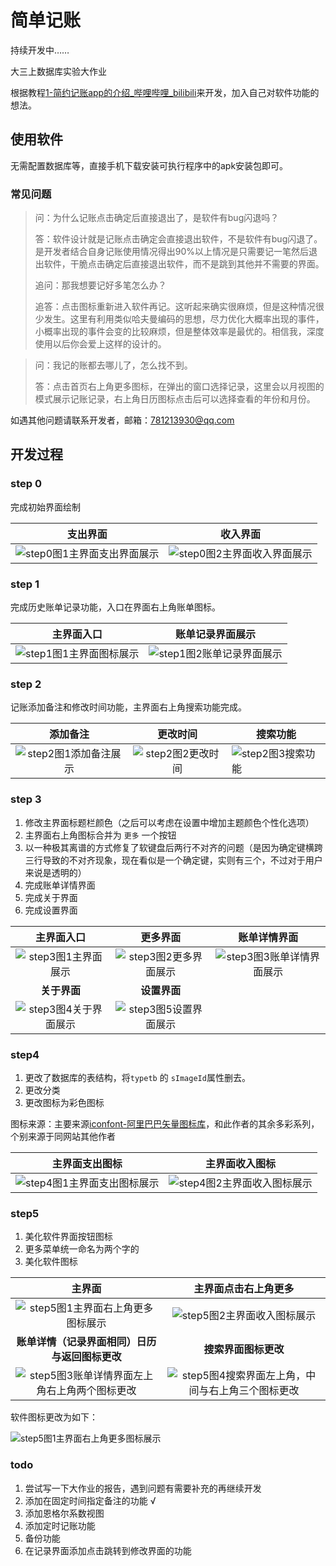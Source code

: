 # 简单记账

持续开发中……

大三上数据库实验大作业

根据教程[1-简约记账app的介绍_哔哩哔哩_bilibili](https://www.bilibili.com/video/BV1Ey4y1k73N?p=1)来开发，加入自己对软件功能的想法。

## 使用软件

无需配置数据库等，直接手机下载安装可执行程序中的apk安装包即可。

### 常见问题

> 问：为什么记账点击确定后直接退出了，是软件有bug闪退吗？
>
> 答：软件设计就是记账点击确定会直接退出软件，不是软件有bug闪退了。是开发者结合自身记账使用情况得出90%以上情况是只需要记一笔然后退出软件，干脆点击确定后直接退出软件，而不是跳到其他并不需要的界面。
>
> 追问：那我想要记好多笔怎么办？
>
> 追答：点击图标重新进入软件再记。这听起来确实很麻烦，但是这种情况很少发生。这里有利用类似哈夫曼编码的思想，尽力优化大概率出现的事件，小概率出现的事件会变的比较麻烦，但是整体效率是最优的。相信我，深度使用以后你会爱上这样的设计的。

> 问：我记的账都去哪儿了，怎么找不到。
>
> 答：点击首页右上角更多图标，在弹出的窗口选择记录，这里会以月视图的模式展示记账记录，右上角日历图标点击后可以选择查看的年份和月份。

如遇其他问题请联系开发者，邮箱：781213930@qq.com

## 开发过程

### step 0

完成初始界面绘制

|                    支出界面                    |                    收入界面                    |
| :--------------------------------------------: | :--------------------------------------------: |
| ![step0图1主界面支出界面展示](img/step0_1.png) | ![step0图2主界面收入界面展示](img/step0_2.png) |

### step 1

完成历史账单记录功能，入口在界面右上角账单图标。

|                 主界面入口                 |               账单记录界面展示               |
| :----------------------------------------: | :------------------------------------------: |
| ![step1图1主界面图标展示](img/step1_1.png) | ![step1图2账单记录界面展示](img/step1_2.png) |

### step 2

记账添加备注和修改时间功能，主界面右上角搜索功能完成。

|                 添加备注                 |               更改时间               | 搜索功能                             |
| :--------------------------------------: | :----------------------------------: | ------------------------------------ |
| ![step2图1添加备注展示](img/step2_1.png) | ![step2图2更改时间](img/step2_2.png) | ![step2图3搜索功能](img/step2_3.png) |

### step 3

1. 修改主界面标题栏颜色（之后可以考虑在设置中增加主题颜色个性化选项）
2. 主界面右上角图标合并为 `更多` 一个按钮
3. 以一种极其离谱的方式修复了软键盘后两行不对齐的问题（是因为确定键横跨三行导致的不对齐现象，现在看似是一个确定键，实则有三个，不过对于用户来说是透明的）
4. 完成账单详情界面
5. 完成关于界面
6. 完成设置界面

|                主界面入口                |                 更多界面                 |                 账单详情界面                 |
| :--------------------------------------: | :--------------------------------------: | :------------------------------------------: |
|  ![step3图1主界面展示](img/step3_1.png)  | ![step3图2更多界面展示](img/step3_2.png) | ![step3图3账单详情界面展示](img/step3_3.png) |
|               **关于界面**               |               **设置界面**               |                                              |
| ![step3图4关于界面展示](img/step3_4.png) | ![step3图5设置界面展示](img/step3_5.png) |                                              |

### step4

1. 更改了数据库的表结构，将`typetb` 的 `sImageId`属性删去。
2. 更改分类
3. 更改图标为彩色图标

图标来源：主要来源[iconfont-阿里巴巴矢量图标库](https://www.iconfont.cn/collections/detail?spm=a313x.7781069.1998910419.d9df05512&cid=42149)，和此作者的其余多彩系列，个别来源于同网站其他作者

|                 主界面支出图标                 |                 主界面收入图标                 |
| :--------------------------------------------: | :--------------------------------------------: |
| ![step4图1主界面支出图标展示](img/step4_1.png) | ![step4图2主界面收入图标展示](img/step4_2.png) |

### step5

1. 美化软件界面按钮图标
2. 更多菜单统一命名为两个字的
3. 美化软件图标

|                            主界面                            |                     主界面点击右上角更多                     |
| :----------------------------------------------------------: | :----------------------------------------------------------: |
|     ![step5图1主界面右上角更多图标展示](img/step5_1.png)     |        ![step5图2主界面收入图标展示](img/step5_2.png)        |
|        **账单详情（记录界面相同）日历与返回图标更改**        |                     **搜索界面图标更改**                     |
| ![step5图3账单详情界面左上角右上角两个图标更改](img/step5_3.png) | ![step5图4搜索界面左上角，中间与右上角三个图标更改](img/step5_4.png) |

软件图标更改为如下：

![step5图1主界面右上角更多图标展示](img/step5_5.png)

### todo

1. 尝试写一下大作业的报告，遇到问题有需要补充的再继续开发
2. 添加在固定时间指定备注的功能               √
3. 添加恩格尔系数视图
4. 添加定时记账功能
5. 备份功能
6. 在记录界面添加点击跳转到修改界面的功能